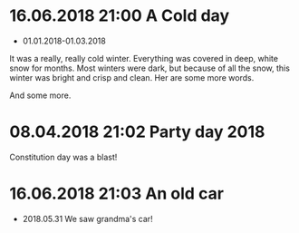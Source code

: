 # 16.06.2018 21:00 A Cold day
* 01.01.2018-01.03.2018

It was a really, really cold winter. Everything was covered in deep, white snow for months. Most winters were dark, but because of all the snow, this winter was bright and crisp and clean.
Her are some more words.

And some more.

# 08.04.2018 21:02 Party day 2018

Constitution day was a blast!

# 16.06.2018 21:03 An old car
* 2018.05.31
We saw grandma's car!
